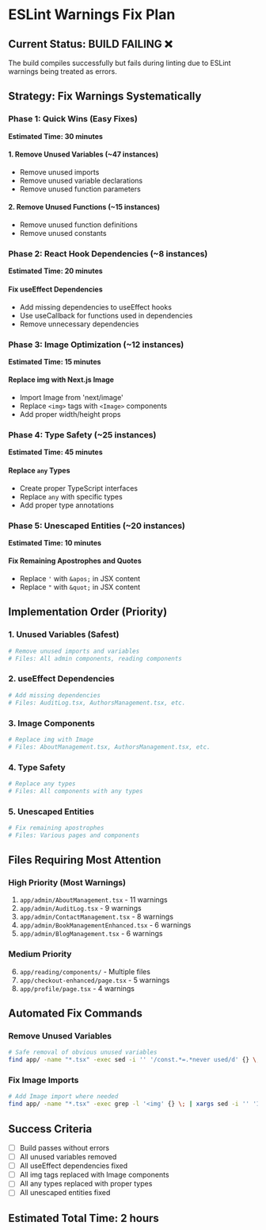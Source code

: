 # ESLint Warnings Fix Plan

## Current Status: BUILD FAILING ❌
The build compiles successfully but fails during linting due to ESLint warnings being treated as errors.

## Strategy: Fix Warnings Systematically

### Phase 1: Quick Wins (Easy Fixes)
**Estimated Time: 30 minutes**

#### 1. Remove Unused Variables (~47 instances)
- Remove unused imports
- Remove unused variable declarations
- Remove unused function parameters

#### 2. Remove Unused Functions (~15 instances)
- Remove unused function definitions
- Remove unused constants

### Phase 2: React Hook Dependencies (~8 instances)
**Estimated Time: 20 minutes**

#### Fix useEffect Dependencies
- Add missing dependencies to useEffect hooks
- Use useCallback for functions used in dependencies
- Remove unnecessary dependencies

### Phase 3: Image Optimization (~12 instances)
**Estimated Time: 15 minutes**

#### Replace img with Next.js Image
- Import Image from 'next/image'
- Replace `<img>` tags with `<Image>` components
- Add proper width/height props

### Phase 4: Type Safety (~25 instances)
**Estimated Time: 45 minutes**

#### Replace `any` Types
- Create proper TypeScript interfaces
- Replace `any` with specific types
- Add proper type annotations

### Phase 5: Unescaped Entities (~20 instances)
**Estimated Time: 10 minutes**

#### Fix Remaining Apostrophes and Quotes
- Replace `'` with `&apos;` in JSX content
- Replace `"` with `&quot;` in JSX content

## Implementation Order (Priority)

### 1. Unused Variables (Safest)
```bash
# Remove unused imports and variables
# Files: All admin components, reading components
```

### 2. useEffect Dependencies
```bash
# Add missing dependencies
# Files: AuditLog.tsx, AuthorsManagement.tsx, etc.
```

### 3. Image Components
```bash
# Replace img with Image
# Files: AboutManagement.tsx, AuthorsManagement.tsx, etc.
```

### 4. Type Safety
```bash
# Replace any types
# Files: All components with any types
```

### 5. Unescaped Entities
```bash
# Fix remaining apostrophes
# Files: Various pages and components
```

## Files Requiring Most Attention

### High Priority (Most Warnings)
1. `app/admin/AboutManagement.tsx` - 11 warnings
2. `app/admin/AuditLog.tsx` - 9 warnings  
3. `app/admin/ContactManagement.tsx` - 8 warnings
4. `app/admin/BookManagementEnhanced.tsx` - 6 warnings
5. `app/admin/BlogManagement.tsx` - 6 warnings

### Medium Priority
6. `app/reading/components/` - Multiple files
7. `app/checkout-enhanced/page.tsx` - 5 warnings
8. `app/profile/page.tsx` - 4 warnings

## Automated Fix Commands

### Remove Unused Variables
```bash
# Safe removal of obvious unused variables
find app/ -name "*.tsx" -exec sed -i '' '/const.*=.*never used/d' {} \;
```

### Fix Image Imports
```bash
# Add Image import where needed
find app/ -name "*.tsx" -exec grep -l '<img' {} \; | xargs sed -i '' '1i import Image from "next/image";'
```

## Success Criteria
- [ ] Build passes without errors
- [ ] All unused variables removed
- [ ] All useEffect dependencies fixed
- [ ] All img tags replaced with Image components
- [ ] All any types replaced with proper types
- [ ] All unescaped entities fixed

## Estimated Total Time: 2 hours